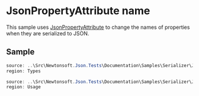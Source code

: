 ﻿# JsonPropertyAttribute name

This sample uses [JsonPropertyAttribute](T:Newtonsoft.Json.JsonPropertyAttribute) to change the names of properties when they are serialized to JSON.

## Sample

```csharp Types
source: ..\Src\Newtonsoft.Json.Tests\Documentation\Samples\Serializer\JsonPropertyName.cs
region: Types
```

```csharp Usage
source: ..\Src\Newtonsoft.Json.Tests\Documentation\Samples\Serializer\JsonPropertyName.cs
region: Usage
```
